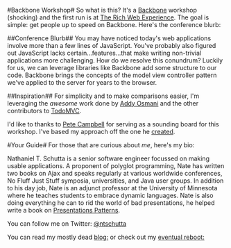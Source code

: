 #Backbone Workshop#
So what is this? It's a [Backbone](http://documentcloud.github.com/backbone/) workshop (shocking) and the first run is at [The Rich Web Experience](http://therichwebexperience.com/conference/fort_lauderdale/2012/11/home). The goal is simple: get people up to speed on Backbone. Here's the conference blurb:

##Conference Blurb##
You may have noticed today's web applications involve more than a few lines of JavaScript. You've probably also figured out JavaScript lacks certain...features...that make writing non-trivial applications more challenging. How do we resolve this conundrum? Luckily for us, we can leverage libraries like Backbone add some structure to our code. Backbone brings the concepts of the model view controller pattern we've applied to the server for years to the browser.

##Inspiration##
For simplicity and to make comparisons easier, I'm leveraging the *awesome* work done by [Addy Osmani](https://github.com/addyosmani)
and the other contributors to  [TodoMVC](http://todomvc.com).

I'd like to thanks to [Pete Campbell](https://github.com/campbell) for serving as a sounding board for this workshop. I've based my approach off the one he [created](https://github.com/campbell/backbone-workshop).

#Your Guide#
For those that are curious about *me*, here's my bio:

Nathaniel T. Schutta is a senior software engineer focussed on making usable applications. A proponent of polyglot programming, Nate has written two books on Ajax and speaks regularly at various worldwide conferences, No Fluff Just Stuff symposia, universities, and Java user groups. In addition to his day job, Nate is an adjunct professor at the University of Minnesota where he teaches students to embrace dynamic languages. Nate is also doing everything he can to rid the world of bad presentations, he helped write a book on [Presentations Patterns](http://presentationpatterns.com).

You can follow me on Twitter: [@ntschutta](https://twitter.com/ntschutta)

You can read my mostly dead [blog:](http://www.ntschutta.com/jat/) or check out my [eventual reboot:](http://ntschutta.github.com)